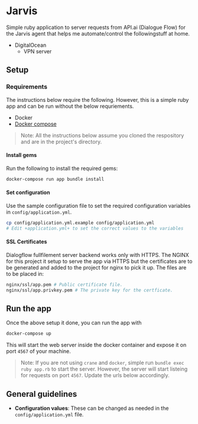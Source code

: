 # Jarvis

Simple ruby application to server requests from API.ai (Dialogue Flow) for the
Jarvis agent that helps me automate/control the followingstuff at home.

* DigitalOcean
  * VPN server

## Setup

### Requirements
The instructions below require the following. However, this is a simple ruby app and can be run
without the below requriements.
* Docker
* [Docker compose](https://docs.docker.com/compose/)
> Note: All the instructions below assume you cloned the respository and are in the project's directory.

#### Install gems

Run the following to install the required gems:

   ```bash
   docker-compose run app bundle install
   ```
#### Set configuration

Use the sample configuration file to set the required configuration variables in `config/application.yml`.
 ```bash
 cp config/application.yml.example config/application.yml
 # Edit +application.yml+ to set the correct values to the variables
 ```

#### SSL Certificates

Dialogflow fullfilement server backend works only with HTTPS. The NGINX for
this project it setup to serve the app via HTTPS but the certificates are to
be generated and added to the project for nginx to pick it up.
The files are to be placed in:
```bash
nginx/ssl/app.pem # Public certificate file.
nginx/ssl/app.privkey.pem # The private key for the certficate.
```

## Run the app

Once the above setup it done, you can run the app with
```bash
docker-compose up
```

This will start the web server inside the docker container and expose it on port `4567`
of your machine.

> Note: If you are not using `crane` and `docker`, simple run `bundle exec ruby app.rb` to start
the server. However, the server will start listeing for requests on port `4567`. Update the urls
below accordingly.

## General guidelines

* **Configuration values**: These can be changed as needed in the `config/application.yml` file.


